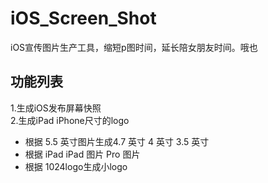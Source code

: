 iOS_Screen_Shot
======

iOS宣传图片生产工具，缩短p图时间，延长陪女朋友时间。哦也

## 功能列表
1.生成iOS发布屏幕快照  
2.生成iPad iPhone尺寸的logo
- 根据  5.5 英寸图片生成4.7 英寸 4 英寸 3.5 英寸
- 根据   iPad iPad 图片 Pro  图片
- 根据  1024logo生成小logo

